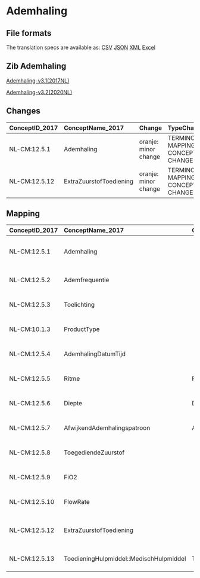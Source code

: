# Ademhaling
## File formats

The translation specs are available as: 
[CSV](../csv/Ademhaling.csv) [JSON](../json/Ademhaling.json) [XML](../xml/Ademhaling.xml) [Excel](../excel/Ademhaling.xlsx)



## Zib Ademhaling

[Ademhaling-v3.1(2017NL)](https://zibs.nl/wiki/Ademhaling-v3.1(2017NL))

[Ademhaling-v3.2(2020NL)](https://zibs.nl/wiki/Ademhaling-v3.2(2020NL))









## Changes

| ConceptID_2017   | ConceptName_2017        | Change               | TypeChange                         | Impact_heen   | TRANSLATIE_spec_heen                                              | Impact_terug   | TRANSLATIE_spec_terug                                             | Omschrijving                              |
|:-----------------|:------------------------|:---------------------|:-----------------------------------|:--------------|:------------------------------------------------------------------|:---------------|:------------------------------------------------------------------|:------------------------------------------|
| NL-CM:12.5.1     | Ademhaling              | oranje: minor change | TERMINOLOGY MAPPING CONCEPT CHANGE | Medium        | SCT DefintionCode [blank] -> [422834003 Evaluatie van ademhaling] | Medium         | SCT DefintionCode [422834003 Evaluatie van ademhaling] -> [blank] | SNOMED CT DefintionCode concept aangepast |
| NL-CM:12.5.12    | ExtraZuurstofToediening | oranje: minor change | TERMINOLOGY MAPPING CONCEPT CHANGE | Medium        | SCT DefintionCode [blank] -> [16206004 Zuurstoftoevoer]           | Medium         | SCT DefintionCode [16206004 Zuurstoftoevoer] -> [blank]           | SNOMED CT DefintionCode concept aangepast |

## Mapping

| ConceptID_2017   | ConceptName_2017                        | Codelists_2017                       | Change                  | ConceptID_2020   | ConceptName_2020                        | Codelists_2020                       | Bits    | Omschrijving                              | TypeChange                         | Impact_heen   | TRANSLATIE_spec_heen                                              | Impact_terug   | TRANSLATIE_spec_terug                                             |
|:-----------------|:----------------------------------------|:-------------------------------------|:------------------------|:-----------------|:----------------------------------------|:-------------------------------------|:--------|:------------------------------------------|:-----------------------------------|:--------------|:------------------------------------------------------------------|:---------------|:------------------------------------------------------------------|
| NL-CM:12.5.1     | Ademhaling                              |                                      | oranje: minor change    | NL-CM:12.5.1     | Ademhaling                              |                                      | ZIB-924 | SNOMED CT DefintionCode concept aangepast | TERMINOLOGY MAPPING CONCEPT CHANGE | Medium        | SCT DefintionCode [blank] -> [422834003 Evaluatie van ademhaling] | Medium         | SCT DefintionCode [422834003 Evaluatie van ademhaling] -> [blank] |
| NL-CM:12.5.2     | Ademfrequentie                          |                                      | groen: geen wijzigingen | NL-CM:12.5.2     | Ademfrequentie                          |                                      |         |                                           |                                    |               |                                                                   |                |                                                                   |
| NL-CM:12.5.3     | Toelichting                             |                                      | groen: geen wijzigingen | NL-CM:12.5.3     | Toelichting                             |                                      |         |                                           |                                    |               |                                                                   |                |                                                                   |
| NL-CM:10.1.3     | ProductType                             |                                      | groen: geen wijzigingen | NL-CM:10.1.3     | ProductType                             |                                      |         |                                           |                                    |               |                                                                   |                |                                                                   |
| NL-CM:12.5.4     | AdemhalingDatumTijd                     |                                      | groen: geen wijzigingen | NL-CM:12.5.4     | AdemhalingDatumTijd                     |                                      |         |                                           |                                    |               |                                                                   |                |                                                                   |
| NL-CM:12.5.5     | Ritme                                   | RitmeCodelijst                       | groen: geen wijzigingen | NL-CM:12.5.5     | Ritme                                   | RitmeCodelijst                       |         |                                           |                                    |               |                                                                   |                |                                                                   |
| NL-CM:12.5.6     | Diepte                                  | DiepteCodelijst                      | groen: geen wijzigingen | NL-CM:12.5.6     | Diepte                                  | DiepteCodelijst                      |         |                                           |                                    |               |                                                                   |                |                                                                   |
| NL-CM:12.5.7     | AfwijkendAdemhalingspatroon             | AfwijkendAdemhalingspatroonCodelijst | groen: geen wijzigingen | NL-CM:12.5.7     | AfwijkendAdemhalingspatroon             | AfwijkendAdemhalingspatroonCodelijst |         |                                           |                                    |               |                                                                   |                |                                                                   |
| NL-CM:12.5.8     | ToegediendeZuurstof                     |                                      | groen: geen wijzigingen | NL-CM:12.5.8     | ToegediendeZuurstof                     |                                      |         |                                           |                                    |               |                                                                   |                |                                                                   |
| NL-CM:12.5.9     | FiO2                                    |                                      | groen: geen wijzigingen | NL-CM:12.5.9     | FiO2                                    |                                      |         |                                           |                                    |               |                                                                   |                |                                                                   |
| NL-CM:12.5.10    | FlowRate                                |                                      | groen: geen wijzigingen | NL-CM:12.5.10    | FlowRate                                |                                      |         |                                           |                                    |               |                                                                   |                |                                                                   |
| NL-CM:12.5.12    | ExtraZuurstofToediening                 |                                      | oranje: minor change    | NL-CM:12.5.12    | ExtraZuurstofToediening                 |                                      | ZIB-924 | SNOMED CT DefintionCode concept aangepast | TERMINOLOGY MAPPING CONCEPT CHANGE | Medium        | SCT DefintionCode [blank] -> [16206004 Zuurstoftoevoer]           | Medium         | SCT DefintionCode [16206004 Zuurstoftoevoer] -> [blank]           |
| NL-CM:12.5.13    | ToedieningHulpmiddel::MedischHulpmiddel | ToedieningHulpmiddelCodelijst        | groen: geen wijzigingen | NL-CM:12.5.13    | ToedieningHulpmiddel::MedischHulpmiddel | ToedieningHulpmiddelCodelijst        |         |                                           |                                    |               |                                                                   |                |                                                                   |

